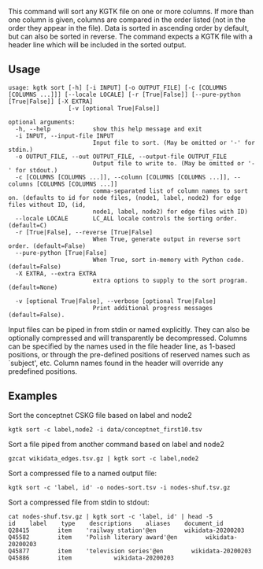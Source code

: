 This command will sort any KGTK file on one or more columns. If more than one column is given, columns are compared in the order listed (not in the order they appear in the file).  Data is sorted in ascending order by default, but can also be sorted in reverse.  The command expects a KGTK file with a header line which will be included in the sorted output.

## Usage
```
usage: kgtk sort [-h] [-i INPUT] [-o OUTPUT_FILE] [-c [COLUMNS [COLUMNS ...]]] [--locale LOCALE] [-r [True|False]] [--pure-python [True|False]] [-X EXTRA]
                 [-v [optional True|False]]

optional arguments:
  -h, --help            show this help message and exit
  -i INPUT, --input-file INPUT
                        Input file to sort. (May be omitted or '-' for stdin.)
  -o OUTPUT_FILE, --out OUTPUT_FILE, --output-file OUTPUT_FILE
                        Output file to write to. (May be omitted or '-' for stdout.)
  -c [COLUMNS [COLUMNS ...]], --column [COLUMNS [COLUMNS ...]], --columns [COLUMNS [COLUMNS ...]]
                        comma-separated list of column names to sort on. (defaults to id for node files, (node1, label, node2) for edge files without ID, (id,
                        node1, label, node2) for edge files with ID)
  --locale LOCALE       LC_ALL locale controls the sorting order. (default=C)
  -r [True|False], --reverse [True|False]
                        When True, generate output in reverse sort order. (default=False)
  --pure-python [True|False]
                        When True, sort in-memory with Python code. (default=False)
  -X EXTRA, --extra EXTRA
                        extra options to supply to the sort program. (default=None)

  -v [optional True|False], --verbose [optional True|False]
                        Print additional progress messages (default=False).
```

Input files can be piped in from stdin or named explicitly.  They can also be optionally compressed and will transparently be decompressed.  Columns can be specified by the names used in the file header line, as 1-based positions, or through the pre-defined positions of reserved names such as `subject', etc.  Column names found in the header will override any predefined positions.

## Examples
Sort the conceptnet CSKG file based on label and node2
```
kgtk sort -c label,node2 -i data/conceptnet_first10.tsv
```

Sort a file piped from another command based on label and node2 
```
gzcat wikidata_edges.tsv.gz | kgtk sort -c label,node2
```

Sort a compressed file to a named output file:
```
kgtk sort -c 'label, id' -o nodes-sort.tsv -i nodes-shuf.tsv.gz
```

Sort a compressed file from stdin to stdout:
```
cat nodes-shuf.tsv.gz | kgtk sort -c 'label, id' | head -5
id    label    type    descriptions    aliases    document_id
Q28415        item    'railway station'@en        wikidata-20200203
Q45582        item    'Polish literary award'@en        wikidata-20200203
Q45877        item    'television series'@en        wikidata-20200203
Q45886        item            wikidata-20200203
```
